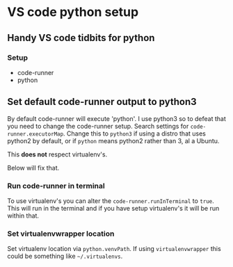 # VS code python setup

## Handy VS code tidbits for python

### Setup

- code-runner
- python

## Set default code-runner output to python3

By default code-runner will execute 'python'. I use python3 so to defeat that
you need to change the code-runner setup. Search settings for 
`code-runner.executorMap`. Change this to `python3` if using a distro
that uses python2 by default, or if `python` means python2 rather than 3, al a Ubuntu.

This **does not** respect virtualenv's.

Below will fix that.

### Run code-runner in terminal

To use virtualenv's you can alter the `code-runner.runInTerminal` to `true`.
This will run in the terminal and if you have setup virtualenv's it will be 
run within that. 

### Set virtualenvwrapper location

Set virtualenv location via `python.venvPath`. If using `virtualenvwrapper` this
could be something like `~/.virtualenvs`.
